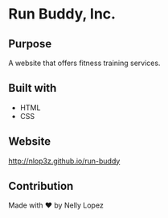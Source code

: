 # Run Buddy, Inc.

## Purpose
A website that offers fitness training services.

## Built with
* HTML
* CSS

## Website
http://nlop3z.github.io/run-buddy

## Contribution
Made with ❤️ by Nelly Lopez
